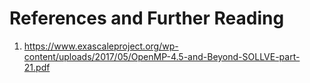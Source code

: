 # References and Further Reading

1. https://www.exascaleproject.org/wp-content/uploads/2017/05/OpenMP-4.5-and-Beyond-SOLLVE-part-21.pdf
